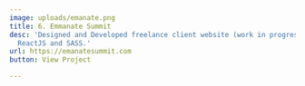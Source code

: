 ```yaml
---
image: uploads/emanate.png
title: 6. Emmanate Summit
desc: 'Designed and Developed freelance client website (work in progress). Built with:
  ReactJS and SASS.'
url: https://emanatesummit.com
button: View Project

---
```

